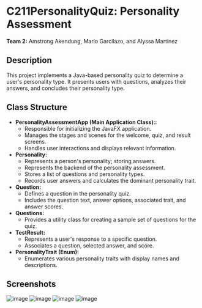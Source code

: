 # C211PersonalityQuiz: Personality Assessment
**Team 2:** Amstrong Akendung, Mario Garcilazo, and Alyssa Martinez  

## Description
This project implements a Java-based personality quiz to determine a user's personality type. It presents users with questions, analyzes their answers, and concludes their personality type.

## Class Structure
* **PersonalityAssessmentApp (Main Application Class)::**
  * Responsible for initializing the JavaFX application.
  * Manages the stages and scenes for the welcome, quiz, and result screens.
  * Handles user interactions and displays relevant information.
* **Personality:**
  * Represents a person's personality; storing answers.
  * Represents the backend of the personality assessment.
  * Stores a list of questions and personality types.
  * Records user answers and calculates the dominant personality trait.
* **Question:**
  * Defines a question in the personality quiz.
  * Includes the question text, answer options, associated trait, and answer scores.
* **Questions:**
  * Provides a utility class for creating a sample set of questions for the quiz.
* **TestResult:**
  * Represents a user's response to a specific question.
  * Associates a question, selected answer, and score.
* **PersonalityTrait (Enum):**
  * Enumerates various personality traits with display names and descriptions.


## Screenshots
![image](https://github.com/amz160/C211PersonalityQuiz/assets/147431750/66ff234b-386f-4f1c-831d-8ef7772e454c)
![image](https://github.com/amz160/C211PersonalityQuiz/assets/147431750/f970c61f-78bc-4f78-9657-bbc2a9c1ca64)
![image](https://github.com/amz160/C211PersonalityQuiz/assets/147431750/67c1f153-159a-4d94-bb34-3aaed5b3a967)
![image](https://github.com/amz160/C211PersonalityQuiz/assets/147431750/29a0a161-fdf9-4b80-812b-4e219d1863b2)



